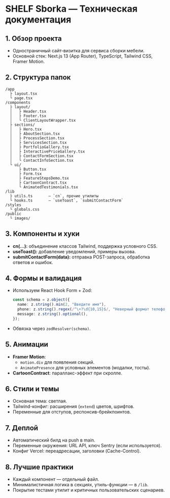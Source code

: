 # SHELF Sborka — Техническая документация

## 1. Обзор проекта
- Одностраничный сайт-визитка для сервиса сборки мебели.
- Основной стек: Next.js 13 (App Router), TypeScript, Tailwind CSS, Framer Motion.

## 2. Структура папок
```
/app
  ├ layout.tsx
  └ page.tsx
/components
  ├ layout/
  │   ├ Header.tsx
  │   ├ Footer.tsx
  │   └ ClientLayoutWrapper.tsx
  ├ sections/
  │   ├ Hero.tsx
  │   ├ AboutSection.tsx
  │   ├ ProcessSection.tsx
  │   ├ ServicesSection.tsx
  │   ├ PortfolioGallery.tsx
  │   ├ InteractivePriceGallery.tsx
  │   ├ ContactFormSection.tsx
  │   └ ContactInfoSection.tsx
  └ ui/
      ├ Button.tsx
      ├ Form.tsx
      ├ FeatureStepsDemo.tsx
      ├ CartoonContract.tsx
      └ AnimatedTestimonials.tsx
/lib
  ├ utils.ts       — `cn`, прочие утилиты
  └ hooks.ts       — `useToast`, `submitContactForm`
/styles
  └ globals.css
/public
  └ images/
```

## 3. Компоненты и хуки
- **cn(...):** объединение классов Tailwind, поддержка условного CSS.
- **useToast():** добавление уведомлений, примеры вызова.
- **submitContactForm(data):** отправка POST-запроса, обработка ответов и ошибок.

## 4. Формы и валидация
- Используем React Hook Form + Zod:
  ```ts
  const schema = z.object({
    name: z.string().min(2, "Введите имя"),
    phone: z.string().regex(/^\+?\d{10,15}$/, "Неверный формат телефона"),
    message: z.string().optional(),
  });
  ```
- Обвязка через `zodResolver(schema)`.

## 5. Анимации
- **Framer Motion**:
  - `motion.div` для появления секций.
  - `AnimatePresence` для условных элементов (модалки, тосты).
- **CartoonContract**: параллакс-эффект при скролле.

## 6. Стили и темы
- Основная тема: светлая.
- Tailwind-конфиг: расширения (`extend`) цветов, шрифтов.
- Переменные для отступов, респонсив-брейкпоинтов.

## 7. Деплой
- Автоматический билд на push в main.
- Переменные окружения: URL API, ключ Sentry (если используется).
- Конфиг Vercel: переадресации, заголовки (Cache-Control).

## 8. Лучшие практики
- Каждый компонент — отдельный файл.
- Минималистичная логика в секциях, утиль-функции — в `/lib`.
- Покрытие тестами утилит и критичных пользовательских сценариев.
